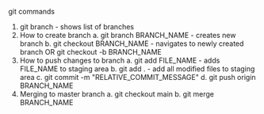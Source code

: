 git commands

1. git branch - shows list of branches
2. How to create branch
   a. git branch BRANCH_NAME - creates new branch
   b. git checkout BRANCH_NAME - navigates to newly created branch
   OR
   git checkout -b BRANCH_NAME
3. How to push changes to branch
   a. git add FILE_NAME - adds FILE_NAME to staging area
   b. git add . - add all modified files to staging area
   c. git commit -m "RELATIVE_COMMIT_MESSAGE"
   d. git push origin BRANCH_NAME
4. Merging to master branch
   a. git checkout main
   b. git merge BRANCH_NAME
